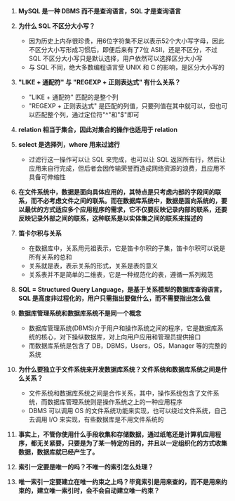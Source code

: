 1. **MySQL 是一种 DBMS 而不是查询语言，SQL 才是查询语言**

2. **为什么 SQL 不区分大小写？**
	+ 因为历史上内存很珍贵，用6位字符集不足以表示52个大小写字母，因此不区分大小写形成习惯后，即便后来有了7位 ASII，还是不区分，不过 SQL 不区分大小写只是默认选择，用户依然可以选择区分大小写
	+ 与 SQL 不同，绝大多数编程语言受 UNIX 和 C 的影响，是区分大小写的

3. **"LIKE + 通配符" 与 "REGEXP + 正则表达式" 有什么关系？**
  	+ "LIKE + 通配符" 匹配的是整个列
  	+ "REGEXP + 正则表达式" 是匹配的列值，只要列值在其中就可以，但也可以匹配整个列，通过定位符"^"和"$"即可

4. **relation 相当于集合，因此对集合的操作也适用于 relation**

5. **select 是选择列，where 用来过滤行**
  	+ 过滤行这一操作可以让 SQL 来完成，也可以让 SQL 返回所有行，然后让应用来自行完成，但后者会因传输荣誉而造成网络资源的浪费，且应用不具备可伸缩性

6. **在文件系统中，数据是面向具体应用的，其特点是只考虑内部的字段间的联系，而不必考虑文件之间的联系。而在数据库系统中，数据是面向系统的，要以最优的方式适应多个应用程序的需求，它不仅要反映记录内部的联系，还要反映记录外部之间的联系，这种联系是以实体集之间的联系来描述的**

7. **笛卡尔积与关系**
	+ 在数据库中，关系用元祖表示，它是笛卡尔积的子集，笛卡尔积可以说是所有关系的总和
	+ 关系就是表，表示关系的形式，关系是表的意义
	+ 关系表并不是简单的二维表，它是一种规范化的表，遵循一系列规范

8. **SQL = Structured Query Language，是基于关系模型的数据库查询语言，SQL 是高度非过程化的，用户只需指出要做什么，而不需要指出怎么做**

9. **数据库管理系统和数据库系统不是同一个概念**
	+ 数据库管理系统(DBMS)介于用户和操作系统之间的程序，它是数据库系统的核心，对下操纵数据库，对上向用户应用和管理员提供接口
	+ 而数据库系统是包含了 DB，DBMS，Users，OS，Manager 等的完整的系统

10. **为什么要独立于文件系统来开发数据库系统？文件系统和数据库系统之间是什么关系？**
	+ 文件系统和数据库系统之间是合作关系，其中，操作系统包含了文件系统，而数据库管理系统则是操作系统之上的一种应用程序
	+ DBMS 可以调用 OS 的文件系统功能来实现，也可以绕过文件系统，自己去调用 I/O 来实现，有些数据库是不用文件系统的

11. **事实上，不管你使用什么手段收集和存储数据，通过纸笔还是计算机应用程序，都无关紧要，只要是为了某一特定的目的，并且以一定组织化的方式收集数据，数据库就已经产生了。**

12. **索引一定要是唯一的吗？不唯一的索引怎么处理？**

13. **唯一索引一定要建立在唯一约束之上吗？毕竟索引是用来查的，而不是用来约束的，建立唯一索引时，会不会自动建立唯一约束？** 
